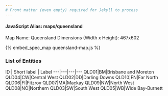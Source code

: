 ```yaml
---
# Front matter (even empty) required for Jekyll to process
---
```


#### JavaScript Alias: maps/queensland

Map Name: Queensland
Dimensions (Width x Height): 467x602



{% embed_spec_map queensland-map.js %}

### List of Entities

ID | Short label | Label
---|---|---|---
QLD01|BM|Brisbane and Moreton
QLD04|CW|Central West
QLD02|DD|Darling Downs
QLD10|FN|Far North
QLD06|FI|Fitzroy
QLD07|MA|Mackay
QLD09|NW|North West
QLD08|NO|Northern
QLD03|SW|South West
QLD05|WB|Wide Bay-Burnett

